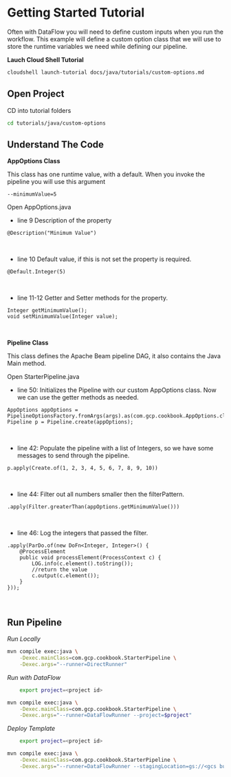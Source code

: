 # Getting Started Tutorial
Often with DataFlow you will need to define custom inputs when you run the workflow. This example will define a custom option class that we will use to store the runtime variables we need while defining our pipeline. 

**Lauch Cloud Shell Tutorial**
```bash
cloudshell launch-tutorial docs/java/tutorials/custom-options.md
```

## Open Project
CD into tutorial folders
```bash
cd tutorials/java/custom-options
```


## Understand The Code

**AppOptions Class**

This class has one runtime value, with a default. When you invoke the pipeline you will use this argument
```
--minimumValue=5
```
Open <walkthrough-editor-open-file filePath="/beamcookbook/tutorials/java/custom-options/src/main/java/com/gcp/cookbook/AppOptions.java">AppOptions.java</walkthrough-editor-open-file>
<br/>

- <walkthrough-editor-select-line
filePath="/beamcookbook/tutorials/java/custom-options/src/main/java/com/gcp/cookbook/AppOptions.java"
startLine="9" startCharacterOffset="0" 
endLine="9" endCharacterOffset="80">line 9</walkthrough-editor-select-line>
Description of the property
``` 
@Description("Minimum Value") 
```
<br/>

- <walkthrough-editor-select-line
filePath="/beamcookbook/tutorials/java/custom-options/src/main/java/com/gcp/cookbook/AppOptions.java"
startLine="10" startCharacterOffset="0" 
endLine="10" endCharacterOffset="80">line 10</walkthrough-editor-select-line>
Default value, if this is not set the property is required.
``` 
@Default.Integer(5) 
```
<br/>

- <walkthrough-editor-select-line
filePath="/beamcookbook/tutorials/java/custom-options/src/main/java/com/gcp/cookbook/AppOptions.java"
startLine="11" startCharacterOffset="0" 
endLine="12" endCharacterOffset="80">line 11-12</walkthrough-editor-select-line>
Getter and Setter methods for the property. 
```
Integer getMinimumValue();
void setMinimumValue(Integer value);
```
<br/>


**Pipeline Class**

This class defines the Apache Beam pipeline DAG, it also contains the Java Main method. 

Open <walkthrough-editor-open-file filePath="/beamcookbook/tutorials/java/custom-options/src/main/java/com/gcp/cookbook/StarterPipeline.java">StarterPipeline.java</walkthrough-editor-open-file>

- <walkthrough-editor-select-line
filePath="/beamcookbook/tutorials/java/custom-options/src/main/java/com/gcp/cookbook/StarterPipeline.java"
startLine="38" startCharacterOffset="0" 
endLine="39" endCharacterOffset="80">line 50:</walkthrough-editor-select-line>
Initializes the Pipeline with our custom AppOptions class. Now we can use the getter methods as needed.
```
AppOptions appOptions = PipelineOptionsFactory.fromArgs(args).as(com.gcp.cookbook.AppOptions.class);
Pipeline p = Pipeline.create(appOptions);
```
<br/>

- <walkthrough-editor-select-line
filePath="/beamcookbook/tutorials/java/custom-options/src/main/java/com/gcp/cookbook/StarterPipeline.java"
startLine="41" startCharacterOffset="0" 
endLine="41" endCharacterOffset="80">line 42:</walkthrough-editor-select-line>
Populate the pipeline with a list of Integers, so we have some messages to send through the pipeline.
```
p.apply(Create.of(1, 2, 3, 4, 5, 6, 7, 8, 9, 10))
```
<br/>


- <walkthrough-editor-select-line
filePath="/beamcookbook/tutorials/java/custom-options/src/main/java/com/gcp/cookbook/StarterPipeline.java"
startLine="43" startCharacterOffset="0" 
endLine="43" endCharacterOffset="80">line 44:</walkthrough-editor-select-line>
Filter out all numbers smaller then the filterPattern.
```
.apply(Filter.greaterThan(appOptions.getMinimumValue()))
```
<br/>


- <walkthrough-editor-select-line
filePath="/beamcookbook/tutorials/java/custom-options/src/main/java/com/gcp/cookbook/StarterPipeline.java"
startLine="45" startCharacterOffset="0" 
endLine="50" endCharacterOffset="80">line 46:</walkthrough-editor-select-line>
Log the integers that passed the filter.
```
.apply(ParDo.of(new DoFn<Integer, Integer>() {
    @ProcessElement
    public void processElement(ProcessContext c) {
        LOG.info(c.element().toString());
        //return the value
        c.output(c.element());
    }
}));
```
<br/>


## Run Pipeline

*Run Locally*
```bash
mvn compile exec:java \
    -Dexec.mainClass=com.gcp.cookbook.StarterPipeline \
    -Dexec.args="--runner=DirectRunner"
```

*Run with DataFlow*
```bash
    export project=<project id>
```
```bash
mvn compile exec:java \
    -Dexec.mainClass=com.gcp.cookbook.StarterPipeline \
    -Dexec.args="--runner=DataFlowRunner --project=$project"
```

*Deploy Template*
```bash
    export project=<project id>
```
```bash
mvn compile exec:java \
    -Dexec.mainClass=com.gcp.cookbook.StarterPipeline \
    -Dexec.args="--runner=DataFlowRunner --stagingLocation=gs://<gcs bucket>/staging"
```

    